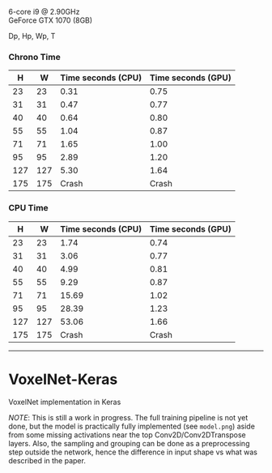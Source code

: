 

6-core i9 @ 2.90GHz   
GeForce GTX 1070 (8GB)

Dp, Hp, Wp, T


###  Chrono Time

| H | W | Time seconds (CPU) | Time seconds (GPU) |
| --- | --- | --- | --- |
| 23 | 23 | 0.31 | 0.75 |
| 31 | 31 | 0.47 | 0.77 |
| 40 | 40 | 0.64 | 0.80 |
| 55 | 55 | 1.04 | 0.87 |
| 71 | 71 | 1.65 | 1.00 |
| 95 | 95 | 2.89 | 1.20 |
| 127 | 127 | 5.30 | 1.64 |
| 175| 175 | Crash | Crash |

### CPU Time

| H | W | Time seconds (CPU) | Time seconds (GPU) |
| --- | --- | --- | --- |
| 23 | 23 | 1.74 | 0.74 |
| 31 | 31 | 3.06 | 0.77 |
| 40 | 40 | 4.99 | 0.81 |
| 55 | 55 | 9.29 | 0.87 |
| 71 | 71 | 15.69 | 1.02 |
| 95 | 95 | 28.39 | 1.23 |
| 127 | 127 | 53.06 | 1.66 |
| 175| 175 | Crash | Crash |

---

# VoxelNet-Keras
VoxelNet implementation in Keras

*NOTE*: This is still a work in progress. The full training pipeline is not yet done, but the model is practically fully implemented (see `model.png`) aside from some missing activations near the top Conv2D/Conv2DTranspose layers. Also, the sampling and grouping can be done as a preprocessing step outside the network, hence the difference in input shape vs what was described in the paper.
